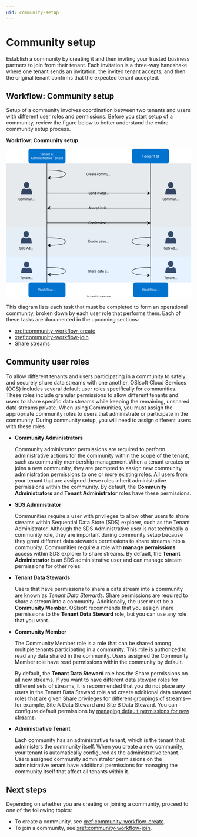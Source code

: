 ```yaml
---
uid: community-setup
---
```


# Community setup

Establish a community by creating it and then inviting your trusted business partners to join from their tenant. Each invitation is a three-way handshake where one tenant sends an invitation, the invited tenant accepts, and then the original tenant confirms that the expected tenant accepted.

## Workflow: Community setup

Setup of a community involves coordination between two tenants and users with different user roles and permissions. Before you start setup of a community, review the figure below to better understand the entire community setup process.

**Workflow: Community setup**

![Workflow: Community setup](images/workflow-community-setup.drawio.svg)

This diagram lists each task that must be completed to form an operational community, broken down by each user role that performs them. Each of these tasks are documented in the upcoming sections:

- <xref:community-workflow-create>
- <xref:community-workflow-join>
- [Share streams](xref:community-manage-shared-streams#share-streams)

## Community user roles

To allow different tenants and users participating in a community to safely and securely share data streams with one another, OSIsoft Cloud Services (OCS) includes several default user roles specifically for communities. These roles include granular permissions to allow different tenants and users to share specific data streams while keeping the remaining, unshared data streams private. When using Communities, you must assign the appropriate community roles to users that administrate or participate in the community. During community setup, you will need to assign different users with these roles.

- **Community Administrators**

	Community administrator permissions are required to perform administrative actions for the community within the scope of the tenant, such as community membership management.When a tenant creates or joins a new community, they are prompted to assign new community administration permissions to one or more existing roles. All users from your tenant that are assigned these roles inherit administrative permissions within the community. By default, the **Community Administrators** and **Tenant Administrator** roles have these permissions.

- **SDS Administrator**

	Communities require a user with privileges to allow other users to share streams within Sequential Data Store (SDS) explorer, such as the Tenant Administrator. Although the SDS Administrative user is not technically a community role, they are important during community setup because they grant different data stewards permissions to share streams into a community. Communities require a role with **manage permissions** access within SDS explorer to share streams. By default, the **Tenant Administrator** is an SDS administrative user and can manage stream permissions for other roles.

- **Tenant Data Stewards**

	Users that have permissions to share a data stream into a community are known as _Tenant Data Stewards_. Share permissions are required to share a stream into a community. Additionally, the user must be a **Community Member**. OSIsoft recommends that you assign share permissions to the **Tenant Data Steward** role, but you can use any role that you want. 

- **Community Member**

	The Community Member role is a role that can be shared among multiple tenants participating in a community. This role is authorized to read any data shared in the community. Users assigned the Community Member role have read permissions within the community by default.

	By default, the **Tenant Data Steward** role has the Share permissions on all new streams.  If you want to have different data steward roles for different sets of streams, it is recommended that you do not place any users in the Tenant Data Steward role and create additional data steward roles that are given Share privileges for different groupings of streams—for example, Site A Data Steward and Site B Data Steward. You can configure default permissions by [managing default permissions for new streams](xref:streams-manage-stream-permissions#to-manage-default-permissions-for-new-streams).  

- **Administrative Tenant**

	Each community has an administrative tenant, which is the tenant that administers the community itself. When you create a new community, your tenant is automatically configured as the administrative tenant. Users assigned community administrator permissions on the administrative tenant have additional permissions for managing the community itself that affect all tenants within it.

## Next steps

Depending on whether you are creating or joining a community, proceed to one of the following topics:

- To create a community, see <xref:community-workflow-create>.
- To join a community, see <xref:community-workflow-join>.
